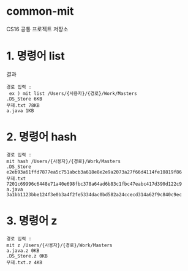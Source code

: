 # common-mit
CS16 공통 프로젝트 저장소

# 1. 명령어 list
결과
```
경로 입력 : 
 ex ) mit list /Users/{사용자}/{경로}/Work/Masters
.DS_Store 6KB
무제.txt 78KB
a.java 1KB
```
# 2. 명령어 hash

```
경로 입력 : 
mit hash /Users/{사용자}/{경로}/Work/Masters
.DS_Store e2eb93a61ffd7877ea5c751abcb3a618e8e2e9a2073a27f66d4114fe10819f86
무제.txt 7201c69996c6448e71a40e698fbc378a64ad6b83c1fbc47eabc417d390d122c9
a.java 3a1bb1123bbe124f3e0b3a4f2fe5334dac0bd582a24ccecd314a62f9c840c9ec

```

# 3. 명령어 z
```
경로 입력 : 
mit z /Users/{사용자}/{경로}/Work/Masters
a.java.z 0KB
.DS_Store.z 0KB
무제.txt.z 4KB

```